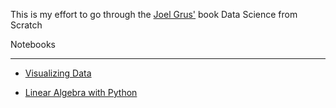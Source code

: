 This is my effort to go through the [Joel Grus'](http://joelgrus.com/) book Data Science from Scratch



Notebooks
_____________

* [Visualizing Data](http://nbviewer.ipython.org/urls/raw.github.com/jgerardsimcock/ds_from_scratch/master/notebooks/Visualizing%20Data.ipynb)

* [Linear Algebra with Python](http://nbviewer.ipython.org/urls/raw.github.com/jgerardsimcock/ds_from_scratch/master/notebooks/Linear%20Algebra.ipynb)